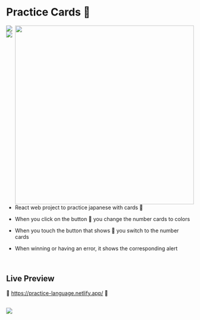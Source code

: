 # Practice Cards 🎴

<img src= "https://64.media.tumblr.com/ac97fd4df06663d446f15d1ab183a136/69f70331f87648cf-fb/s1280x1920/35f9dc4f269c1bd00f95b783c342372c80cf45f2.png" />

<img src="https://user-images.githubusercontent.com/72955349/199868125-8594bb97-b1bd-4a32-8063-ae7e8e1f434e.png" style="width:480px" align="right" />


<img src= "https://img.shields.io/badge/React-20232A?style=for-the-badge&logo=react&logoColor=61DAFB" />

* React web project to practice japanese with cards 🌸

* When you click on the button 🌈 you change the number cards to colors

* When you touch the button that shows 🔢 you switch to the number cards

* When winning or having an error, it shows the corresponding alert

<br>

## Live Preview

🌸 https://practice-language.netlify.app/ 🌸

<br>

<img src= "https://64.media.tumblr.com/ac97fd4df06663d446f15d1ab183a136/69f70331f87648cf-fb/s1280x1920/35f9dc4f269c1bd00f95b783c342372c80cf45f2.png" />
